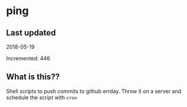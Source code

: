 # ping

## Last updated
2018-05-19

Incremented: 446

## What is this??
Shell scripts to push commits to github errday. Throw it on a server and schedule the script with `cron`
